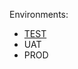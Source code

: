 <!-- //TODO: Add SpaceShare Description here -->

Environments: 
- [TEST](http://13.229.233.16/)
- UAT
- PROD

